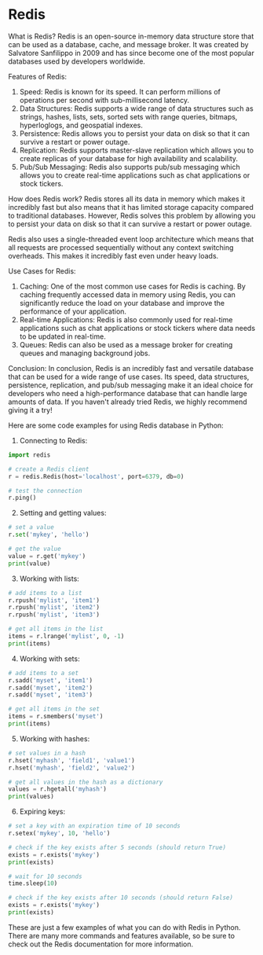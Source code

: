 # Redis

What is Redis?
Redis is an open-source in-memory data structure store that can be used as a database, cache, and message broker. It was created by Salvatore Sanfilippo in 2009 and has since become one of the most popular databases used by developers worldwide.

Features of Redis:
1. Speed: Redis is known for its speed. It can perform millions of operations per second with sub-millisecond latency.
2. Data Structures: Redis supports a wide range of data structures such as strings, hashes, lists, sets, sorted sets with range queries, bitmaps, hyperloglogs, and geospatial indexes.
3. Persistence: Redis allows you to persist your data on disk so that it can survive a restart or power outage.
4. Replication: Redis supports master-slave replication which allows you to create replicas of your database for high availability and scalability.
5. Pub/Sub Messaging: Redis also supports pub/sub messaging which allows you to create real-time applications such as chat applications or stock tickers.

How does Redis work?
Redis stores all its data in memory which makes it incredibly fast but also means that it has limited storage capacity compared to traditional databases. However, Redis solves this problem by allowing you to persist your data on disk so that it can survive a restart or power outage.

Redis also uses a single-threaded event loop architecture which means that all requests are processed sequentially without any context switching overheads. This makes it incredibly fast even under heavy loads.

Use Cases for Redis:
1. Caching: One of the most common use cases for Redis is caching. By caching frequently accessed data in memory using Redis, you can significantly reduce the load on your database and improve the performance of your application.
2. Real-time Applications: Redis is also commonly used for real-time applications such as chat applications or stock tickers where data needs to be updated in real-time.
3. Queues: Redis can also be used as a message broker for creating queues and managing background jobs.

Conclusion:
In conclusion, Redis is an incredibly fast and versatile database that can be used for a wide range of use cases. Its speed, data structures, persistence, replication, and pub/sub messaging make it an ideal choice for developers who need a high-performance database that can handle large amounts of data. If you haven't already tried Redis, we highly recommend giving it a try!


Here are some code examples for using Redis database in Python:

1. Connecting to Redis:

```python
import redis

# create a Redis client
r = redis.Redis(host='localhost', port=6379, db=0)

# test the connection
r.ping()
```

2. Setting and getting values:

```python
# set a value
r.set('mykey', 'hello')

# get the value
value = r.get('mykey')
print(value)
```

3. Working with lists:

```python
# add items to a list
r.rpush('mylist', 'item1')
r.rpush('mylist', 'item2')
r.rpush('mylist', 'item3')

# get all items in the list
items = r.lrange('mylist', 0, -1)
print(items)
```

4. Working with sets:

```python
# add items to a set
r.sadd('myset', 'item1')
r.sadd('myset', 'item2')
r.sadd('myset', 'item3')

# get all items in the set
items = r.smembers('myset')
print(items)
```

5. Working with hashes:

```python
# set values in a hash
r.hset('myhash', 'field1', 'value1')
r.hset('myhash', 'field2', 'value2')

# get all values in the hash as a dictionary
values = r.hgetall('myhash')
print(values)
```

6. Expiring keys:

```python
# set a key with an expiration time of 10 seconds
r.setex('mykey', 10, 'hello')

# check if the key exists after 5 seconds (should return True)
exists = r.exists('mykey')
print(exists)

# wait for 10 seconds
time.sleep(10)

# check if the key exists after 10 seconds (should return False)
exists = r.exists('mykey')
print(exists)
```

These are just a few examples of what you can do with Redis in Python. There are many more commands and features available, so be sure to check out the Redis documentation for more information.
